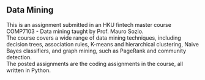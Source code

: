 ## Data Mining  
This is an assignment submitted in an HKU fintech master course COMP7103 - Data mining taught by Prof. Mauro Sozio.  
The course covers a wide range of data mining techniques, including decision trees, association rules, K-means and hierarchical clustering, Naive Bayes classifiers, and graph mining, such as PageRank and community detection.  
The posted assignments are the coding assignments in the course, all written in Python.  
